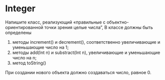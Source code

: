 # Integer

Напишите класс, реализующий «правильные с объектно-ориентированной точки зрения целые числа”, В классе должны быть определены

1. методы  increment() и decrement(), соответственно увеличивающие и уменьшающие число на 1;	
2. методы add(Int n) и substract(Int n), увеличивающие и уменьшающие число на n;	
3. метод 	toString()

При создании нового объекта должно создаваться число, равное 0.


